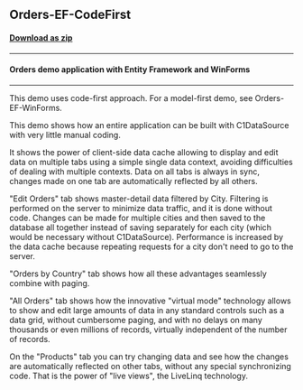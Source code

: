 ## Orders-EF-CodeFirst
#### [Download as zip](https://minhaskamal.github.io/DownGit/#/home?url=https://github.com/GrapeCity/ComponentOne-WinForms-Samples/tree/master/NetFramework\DataSource\CS\Orders-EF-CodeFirst)
____
#### Orders demo application with Entity Framework and WinForms
____
This demo uses code-first approach. For a model-first demo, see Orders-EF-WinForms. 

This demo shows how an entire application can be built with C1DataSource with very little manual coding. 

It shows the power of client-side data cache allowing to display and edit data on multiple tabs using a simple single data context, avoiding difficulties of dealing with multiple contexts. Data on all tabs is always in sync, changes made on one tab are automatically reflected by all others. 

"Edit Orders" tab shows master-detail data filtered by City. Filtering is performed on the server to minimize data traffic, and it is done without code. Changes can be made for multiple cities and then saved to the database all together instead of saving separately for each city (which would be necessary without C1DataSource). Performance is increased by the data cache because repeating requests for a city don't need to go to the server. 

"Orders by Country" tab shows how all these advantages seamlessly combine with paging. 

"All Orders" tab shows how the innovative "virtual mode" technology allows to show and edit large amounts of data in any standard controls such as a data grid, without cumbersome paging, and with no delays on many thousands or even millions of records, virtually independent of the number of records. 

On the "Products" tab you can try changing data and see how the changes are automatically reflected on other tabs, without any special synchronizing code. That is the power of "live views", the LiveLinq technology. 